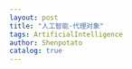 ```yaml
---
layout: post
title: "人工智能-代理对象"
tags: ArtificialIntelligence
author: Shenpotato
catalog: true
---
```


